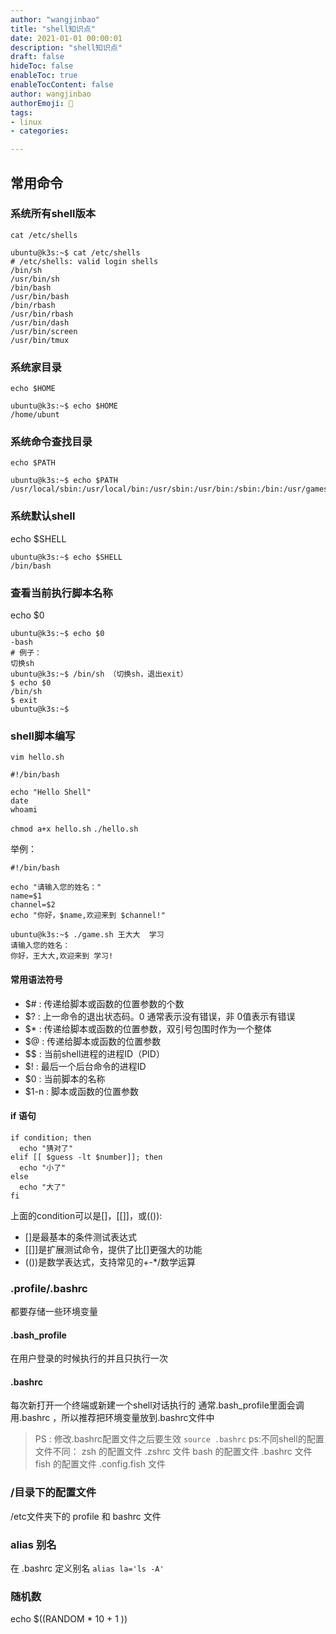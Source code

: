 ```yaml
---
author: "wangjinbao"
title: "shell知识点"
date: 2021-01-01 00:00:01
description: "shell知识点"
draft: false
hideToc: false
enableToc: true
enableTocContent: false
author: wangjinbao
authorEmoji: 👻
tags: 
- linux
- categories:

---
```


## 常用命令

### 系统所有shell版本
`cat /etc/shells`
```shell
ubuntu@k3s:~$ cat /etc/shells
# /etc/shells: valid login shells
/bin/sh
/usr/bin/sh
/bin/bash
/usr/bin/bash
/bin/rbash
/usr/bin/rbash
/usr/bin/dash
/usr/bin/screen
/usr/bin/tmux
```
### 系统家目录
`echo $HOME`
```shell
ubuntu@k3s:~$ echo $HOME
/home/ubunt
```

### 系统命令查找目录
`echo $PATH`
```shell
ubuntu@k3s:~$ echo $PATH
/usr/local/sbin:/usr/local/bin:/usr/sbin:/usr/bin:/sbin:/bin:/usr/games:/usr/local/games:/snap/bin
```

### 系统默认shell
echo $SHELL
```shell
ubuntu@k3s:~$ echo $SHELL
/bin/bash
```
### 查看当前执行脚本名称
echo $0
```shell
ubuntu@k3s:~$ echo $0
-bash
# 例子：
切换sh
ubuntu@k3s:~$ /bin/sh （切换sh，退出exit）
$ echo $0
/bin/sh
$ exit
ubuntu@k3s:~$
```

### shell脚本编写
`vim hello.sh`
```shell
#!/bin/bash

echo "Hello Shell"
date
whoami
```
`chmod a+x hello.sh`
`./hello.sh`

举例：
```shell
#!/bin/bash

echo "请输入您的姓名："
name=$1
channel=$2
echo "你好，$name,欢迎来到 $channel!"
```
```shell
ubuntu@k3s:~$ ./game.sh 王大大  学习
请输入您的姓名：
你好，王大大,欢迎来到 学习!
```

#### 常用语法符号
+ $# : 传递给脚本或函数的位置参数的个数
+ $? : 上一命令的退出状态码。0 通常表示没有错误，非 0值表示有错误
+ $* : 传递给脚本或函数的位置参数，双引号包围时作为一个整体
+ $@ : 传递给脚本或函数的位置参数
+ $$ : 当前shell进程的进程ID（PID）
+ $! : 最后一个后台命令的进程ID
+ $0 : 当前脚本的名称
+ $1-n : 脚本或函数的位置参数

#### if 语句
```shell
if condition; then
  echo "猜对了"
elif [[ $guess -lt $number]]; then
  echo "小了"
else 
  echo "大了"
fi
```
上面的condition可以是[]，[[]]，或(()):
+ []是最基本的条件测试表达式
+ [[]]是扩展测试命令，提供了比[]更强大的功能
+ (())是数学表达式，支持常见的+-*/数学运算


### .profile/.bashrc
都要存储一些环境变量
#### .bash_profile
在用户登录的时候执行的并且只执行一次
#### .bashrc
每次新打开一个终端或新建一个shell对话执行的
通常.bash_profile里面会调用.bashrc ，所以推荐把环境变量放到.bashrc文件中

>PS : 修改.bashrc配置文件之后要生效
> `source .bashrc`
>ps:不同shell的配置文件不同：
> zsh 的配置文件 .zshrc 文件
> bash 的配置文件 .bashrc 文件
> fish 的配置文件 .config.fish 文件

### /目录下的配置文件 
/etc文件夹下的 profile 和 bashrc 文件

### alias 别名
在 .bashrc 定义别名
`alias la='ls -A'`


### 随机数

echo $((RANDOM * 10 + 1 ))